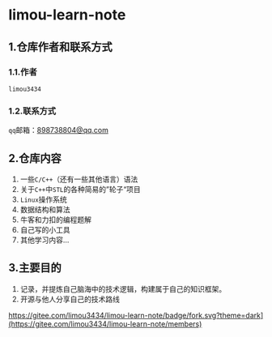 # limou-learn-note

## 1.仓库作者和联系方式

### 1.1.作者

`limou3434`

### 1.2.联系方式

`qq`邮箱：898738804@qq.com

## 2.仓库内容

1.   一些`C/C++`（还有一些其他语言）语法
2.   关于`C++`中`STL`的各种简易的”轮子“项目
3.   `Linux`操作系统
4.   数据结构和算法
5.   牛客和力扣的编程题解
6.   自己写的小工具
7.   其他学习内容...

## 3.主要目的

1.   记录，并提炼自己脑海中的技术逻辑，构建属于自己的知识框架。
2.   开源与他人分享自己的技术路线

https://gitee.com/limou3434/limou-learn-note/badge/fork.svg?theme=dark](https://gitee.com/limou3434/limou-learn-note/members)
